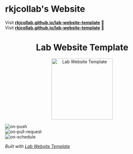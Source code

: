 # rkjcollab's Website

Visit **[rkjcollab.github.io/lab-website-template](https://rkjcollab.github.io/lab-website-template)** 🚀  
Visit **[rkjcollab.github.io/lab-website-template](https://rkjcollab.github.io/lab-website-template)** 🚀

<h1 align="center">Lab Website Template</h1>
<p align="center">
<img height="200" src="https://raw.githubusercontent.com/greenelab/lab-website-template/main/images/share.jpg?raw=true" alt="Lab Website Template">
</p>

![on-push](../../actions/workflows/on-push.yaml/badge.svg)  
![on-pull-request](../../actions/workflows/on-pull-request.yaml/badge.svg)  
![on-schedule](../../actions/workflows/on-schedule.yaml/badge.svg)

_Built with [Lab Website Template](https://greene-lab.gitbook.io/lab-website-template-docs)_


